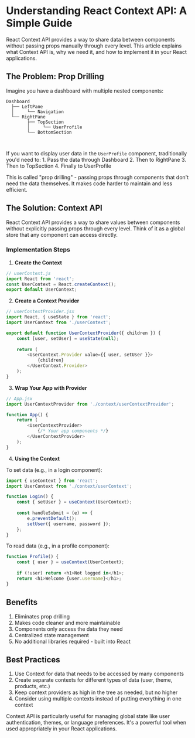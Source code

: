 # Understanding React Context API: A Simple Guide

React Context API provides a way to share data between components without passing props manually through every level. This article explains what Context API is, why we need it, and how to implement it in your React applications.

## The Problem: Prop Drilling

Imagine you have a dashboard with multiple nested components:
```
Dashboard
  ├── LeftPane
  │     └── Navigation
  └── RightPane
        ├── TopSection
        │     └── UserProfile
        └── BottomSection

        
```


If you want to display user data in the `UserProfile` component, traditionally you'd need to:
    1. Pass the data through Dashboard
    2. Then to RightPane
    3. Then to TopSection
    4. Finally to UserProfile

This is called "prop drilling" - passing props through components that don't need the data themselves. It makes code harder to maintain and less efficient.

## The Solution: Context API

React Context API provides a way to share values between components without explicitly passing props through every level. Think of it as a global store that any component can access directly.

### Implementation Steps

1. **Create the Context**
```javascript
// userContext.js
import React from 'react';
const UserContext = React.createContext();
export default UserContext;
```

2. **Create a Context Provider**
```javascript
// userContextProvider.jsx
import React, { useState } from 'react';
import UserContext from './userContext';

export default function UserContextProvider({ children }) {
    const [user, setUser] = useState(null);
    
    return (
        <UserContext.Provider value={{ user, setUser }}>
            {children}
        </UserContext.Provider>
    );
}
```

3. **Wrap Your App with Provider**
```javascript
// App.jsx
import UserContextProvider from './context/userContextProvider';

function App() {
    return (
        <UserContextProvider>
            {/* Your app components */}
        </UserContextProvider>
    );
}
```

4. **Using the Context**

To set data (e.g., in a login component):
```javascript
import { useContext } from 'react';
import UserContext from './context/userContext';

function Login() {
    const { setUser } = useContext(UserContext);
    
    const handleSubmit = (e) => {
        e.preventDefault();
        setUser({ username, password });
    };
}
```

To read data (e.g., in a profile component):
```javascript
function Profile() {
    const { user } = useContext(UserContext);
    
    if (!user) return <h1>Not logged in</h1>;
    return <h1>Welcome {user.username}</h1>;
}
```

## Benefits

1. Eliminates prop drilling
2. Makes code cleaner and more maintainable
3. Components only access the data they need
4. Centralized state management
5. No additional libraries required - built into React

## Best Practices

1. Use Context for data that needs to be accessed by many components
2. Create separate contexts for different types of data (user, theme, products, etc.)
3. Keep context providers as high in the tree as needed, but no higher
4. Consider using multiple contexts instead of putting everything in one context

Context API is particularly useful for managing global state like user authentication, themes, or language preferences. It's a powerful tool when used appropriately in your React applications.